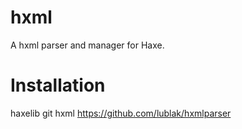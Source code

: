 # hxml

A hxml parser and manager for Haxe.

# Installation

haxelib git hxml https://github.com/lublak/hxmlparser
